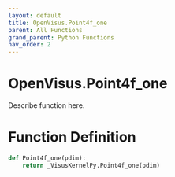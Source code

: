 ```yaml
---
layout: default
title: OpenVisus.Point4f_one
parent: All Functions
grand_parent: Python Functions
nav_order: 2
---
```


# OpenVisus.Point4f_one

Describe function here.

# Function Definition

```python
def Point4f_one(pdim):
    return _VisusKernelPy.Point4f_one(pdim)
```